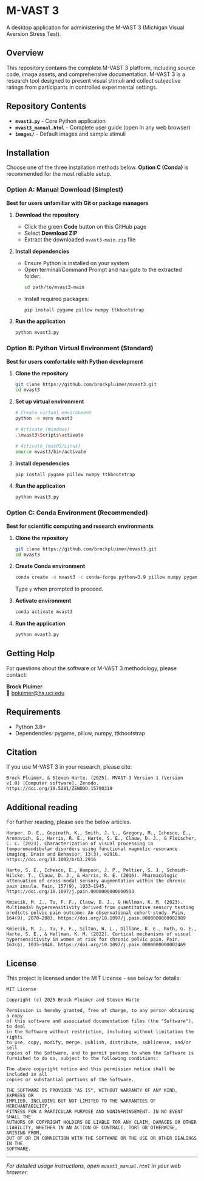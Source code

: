 # M-VAST 3

A desktop application for administering the M-VAST 3 (Michigan Visual Aversion Stress Test).

## Overview

This repository contains the complete M-VAST 3 platform, including source code, image assets, and comprehensive documentation. M-VAST 3 is a research tool designed to present visual stimuli and collect subjective ratings from participants in controlled experimental settings.

## Repository Contents

- **`mvast3.py`** - Core Python application
- **`mvast3_manual.html`** - Complete user guide (open in any web browser)
- **`images/`** - Default images and sample stimuli

## Installation

Choose one of the three installation methods below. **Option C (Conda)** is recommended for the most reliable setup.

### Option A: Manual Download (Simplest)

**Best for users unfamiliar with Git or package managers**

1. **Download the repository**
   - Click the green **Code** button on this GitHub page
   - Select **Download ZIP**
   - Extract the downloaded `mvast3-main.zip` file

2. **Install dependencies**
   - Ensure Python is installed on your system
   - Open terminal/Command Prompt and navigate to the extracted folder:
     ```bash
     cd path/to/mvast3-main
     ```
   - Install required packages:
     ```bash
     pip install pygame pillow numpy ttkbootstrap
     ```

3. **Run the application**
   ```bash
   python mvast3.py
   ```

### Option B: Python Virtual Environment (Standard)

**Best for users comfortable with Python development**

1. **Clone the repository**
   ```bash
   git clone https://github.com/brockpluimer/mvast3.git
   cd mvast3
   ```

2. **Set up virtual environment**
   ```bash
   # Create virtual environment
   python -m venv mvast3
   
   # Activate (Windows)
   .\mvast3\Scripts\activate
   
   # Activate (macOS/Linux)
   source mvast3/bin/activate
   ```

3. **Install dependencies**
   ```bash
   pip install pygame pillow numpy ttkbootstrap
   ```

4. **Run the application**
   ```bash
   python mvast3.py
   ```

### Option C: Conda Environment (Recommended)

**Best for scientific computing and research environments**

1. **Clone the repository**
   ```bash
   git clone https://github.com/brockpluimer/mvast3.git
   cd mvast3
   ```

2. **Create Conda environment**
   ```bash
   conda create -n mvast3 -c conda-forge python=3.9 pillow numpy pygame ttkbootstrap
   ```
   Type `y` when prompted to proceed.

3. **Activate environment**
   ```bash
   conda activate mvast3
   ```

4. **Run the application**
   ```bash
   python mvast3.py
   ```

## Getting Help

For questions about the software or M-VAST 3 methodology, please contact:

**Brock Pluimer**  
📧 bpluimer@hs.uci.edu

## Requirements

- Python 3.8+
- Dependencies: pygame, pillow, numpy, ttkbootstrap

## Citation

If you use M-VAST 3 in your research, please cite:

```
Brock Pluimer, & Steven Harte. (2025). MVAST-3 Version 1 (Version v1.0) [Computer software]. Zenodo. https://doi.org/10.5281/ZENODO.15700319
```
## Additional reading

For further reading, please see the below articles.

```
Harper, D. E., Gopinath, K., Smith, J. L., Gregory, M., Ichesco, E., Aronovich, S., Harris, R. E., Harte, S. E., Clauw, D. J., & Fleischer, C. C. (2023). Characterization of visual processing in temporomandibular disorders using functional magnetic resonance imaging. Brain and Behavior, 13(3), e2916. https://doi.org/10.1002/brb3.2916

Harte, S. E., Ichesco, E., Hampson, J. P., Peltier, S. J., Schmidt-Wilcke, T., Clauw, D. J., & Harris, R. E. (2016). Pharmacologic attenuation of cross-modal sensory augmentation within the chronic pain insula. Pain, 157(9), 1933–1945. https://doi.org/10.1097/j.pain.0000000000000593

Kmiecik, M. J., Tu, F. F., Clauw, D. J., & Hellman, K. M. (2023). Multimodal hypersensitivity derived from quantitative sensory testing predicts pelvic pain outcome: An observational cohort study. Pain, 164(9), 2070–2083. https://doi.org/10.1097/j.pain.0000000000002909

Kmiecik, M. J., Tu, F. F., Silton, R. L., Dillane, K. E., Roth, G. E., Harte, S. E., & Hellman, K. M. (2022). Cortical mechanisms of visual hypersensitivity in women at risk for chronic pelvic pain. Pain, 163(6), 1035–1048. https://doi.org/10.1097/j.pain.0000000000002469
```
## License

This project is licensed under the MIT License - see below for details:

```
MIT License

Copyright (c) 2025 Brock Pluimer and Steven Harte

Permission is hereby granted, free of charge, to any person obtaining a copy
of this software and associated documentation files (the "Software"), to deal
in the Software without restriction, including without limitation the rights
to use, copy, modify, merge, publish, distribute, sublicense, and/or sell
copies of the Software, and to permit persons to whom the Software is
furnished to do so, subject to the following conditions:

The above copyright notice and this permission notice shall be included in all
copies or substantial portions of the Software.

THE SOFTWARE IS PROVIDED "AS IS", WITHOUT WARRANTY OF ANY KIND, EXPRESS OR
IMPLIED, INCLUDING BUT NOT LIMITED TO THE WARRANTIES OF MERCHANTABILITY,
FITNESS FOR A PARTICULAR PURPOSE AND NONINFRINGEMENT. IN NO EVENT SHALL THE
AUTHORS OR COPYRIGHT HOLDERS BE LIABLE FOR ANY CLAIM, DAMAGES OR OTHER
LIABILITY, WHETHER IN AN ACTION OF CONTRACT, TORT OR OTHERWISE, ARISING FROM,
OUT OF OR IN CONNECTION WITH THE SOFTWARE OR THE USE OR OTHER DEALINGS IN THE
SOFTWARE.
```

---

*For detailed usage instructions, open `mvast3_manual.html` in your web browser.*
